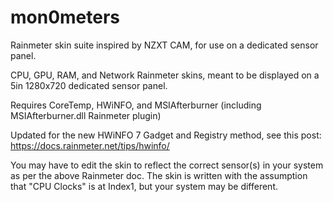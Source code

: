 # mon0meters
Rainmeter skin suite inspired by NZXT CAM, for use on a dedicated sensor panel.

CPU, GPU, RAM, and Network Rainmeter skins, meant to be displayed on a 5in 1280x720 dedicated sensor panel.

Requires CoreTemp, HWiNFO, and MSIAfterburner (including MSIAfterburner.dll Rainmeter plugin)

Updated for the new HWiNFO 7 Gadget and Registry method, see this post: https://docs.rainmeter.net/tips/hwinfo/

You may have to edit the skin to reflect the correct sensor(s) in your system as per the above Rainmeter doc. The skin is written with the assumption that "CPU Clocks" is at Index1, but your system may be different.